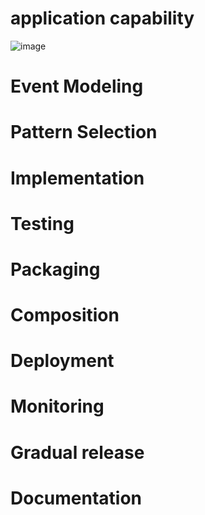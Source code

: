 # application capability
 ![image](https://user-images.githubusercontent.com/64334685/200472004-abddbcef-387e-4a25-abb7-14cc7db368d6.png)

# Event Modeling
# Pattern Selection
# Implementation
# Testing
# Packaging
# Composition
# Deployment
# Monitoring
# Gradual release
# Documentation
